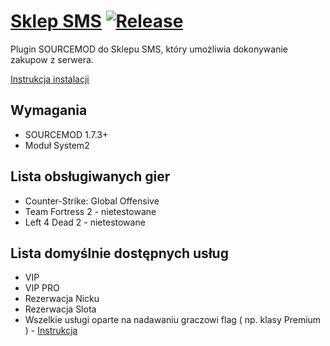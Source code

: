 # [Sklep SMS](https://sklep-sms.pl/) [![Release](https://img.shields.io/github/v/release/gammerce/plugin-sourcemod)](https://github.com/gammerce/plugin-sourcemod/releases/latest)

Plugin SOURCEMOD do Sklepu SMS, który umożliwia dokonywanie zakupow z serwera.

[Instrukcja instalacji](https://github.com/gammerce/plugin-sourcemod/wiki/Konfiguracja-pluginu)

## Wymagania
* SOURCEMOD 1.7.3+
* Moduł System2

## Lista obsługiwanych gier
* Counter-Strike: Global Offensive
* Team Fortress 2 - nietestowane
* Left 4 Dead 2 - nietestowane

## Lista domyślnie dostępnych usług
* VIP
* VIP PRO
* Rezerwacja Nicku
* Rezerwacja Slota
* Wszelkie usługi oparte na nadawaniu graczowi flag ( np. klasy Premium ) - [Instrukcja](https://github.com/gammerce/plugin-sourcemod/wiki/Utworzenie-us%C5%82ugi-nadaj%C4%85cej-graczowi-flagi)
